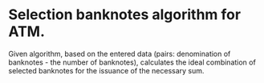 # Selection banknotes algorithm for ATM. 

Given algorithm, based on the entered data (pairs: denomination of banknotes - the number of banknotes), calculates the ideal combination of selected banknotes for the issuance of the necessary sum.

